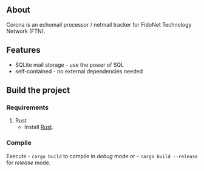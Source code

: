 ## About

Corona is an echomail processor / netmail tracker for FidoNet Technology Network (FTN).

## Features

- SQLite mail storage - use the power of SQL
- self-contained - no external dependencies needed

## Build the project

### Requirements

1. Rust
	- Install [Rust](https://www.rust-lang.org/tools/install).

### Compile

Execute
	- `cargo build` to compile in *debug* mode or
	- `cargo build --release` for *release* mode.
